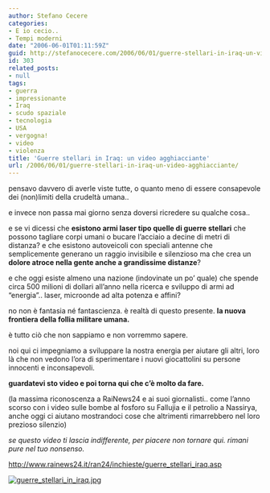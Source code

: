 ```yaml
---
author: Stefano Cecere
categories:
- E io cecio..
- Tempi moderni
date: "2006-06-01T01:11:59Z"
guid: http://stefanocecere.com/2006/06/01/guerre-stellari-in-iraq-un-video-agghiacciante/
id: 303
related_posts:
- null
tags:
- guerra
- impressionante
- Iraq
- scudo spaziale
- tecnologia
- USA
- vergogna!
- video
- violenza
title: 'Guerre stellari in Iraq: un video agghiacciante'
url: /2006/06/01/guerre-stellari-in-iraq-un-video-agghiacciante/
---
```


pensavo davvero di averle viste tutte, o quanto meno di essere consapevole dei (non)limiti della crudeltà umana..
  
e invece non passa mai giorno senza doversi ricredere su qualche cosa..

e se vi dicessi che **esistono armi laser tipo quelle di guerre stellari** che possono tagliare corpi umani o bucare l’acciaio a decine di metri di distanza? e che esistono autoveicoli con speciali antenne che semplicemente generano un raggio invisibile e silenzioso ma che crea un **dolore atroce nella gente anche a grandissime distanze**?
  
e che oggi esiste almeno una nazione (indovinate un po’ quale) che spende circa 500 milioni di dollari all’anno nella ricerca e sviluppo di armi ad “energia”.. laser, microonde ad alta potenza e affini?

no non è fantasia né fantascienza. è realtà di questo presente. **la nuova frontiera della follia militare umana.**
  
è tutto ciò che non sappiamo e non vorremmo sapere.

noi qui ci impegniamo a sviluppare la nostra energia per aiutare gli altri, loro là che non vedono l’ora di sperimentare i nuovi giocattolini su persone innocenti e inconsapevoli.

**guardatevi sto video e poi torna qui che c’è molto da fare.**
  
(la massima riconoscenza a RaiNews24 e ai suoi giornalisti.. come l’anno scorso con i video sulle bombe al fosforo su Fallujia e il petrolio a Nassirya, anche oggi ci aiutano mostrandoci cose che altrimenti rimarrebbero nel loro prezioso silenzio)
  
_se questo video ti lascia indifferente, per piacere non tornare qui. rimani pure nel tuo nonsenso._
  
<a target="_blank" href="http://www.rainews24.it/ran24/inchieste/guerre_stellari_iraq.asp">http://www.rainews24.it/ran24/inchieste/guerre_stellari_iraq.asp</a>

<a target="_blank" href="http://www.rainews24.it/ran24/inchieste/guerre_stellari_iraq.asp"><img alt="guerre_stellari_in_iraq.jpg" id="image302" src="http://stefanocecere.com/wp-content/uploads/sites/3/2006/06/guerre_stellari_in_iraq.jpg" /></a>